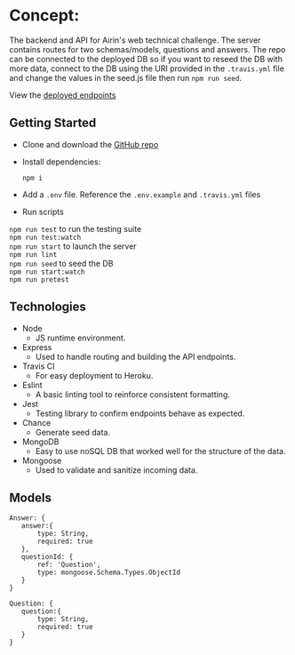 # Concept:

The backend and API for Airin's web technical challenge. The server contains routes for two schemas/models, questions and answers. The repo can be connected to the deployed DB so if you want to reseed the DB with more data, connect to the DB using the URI provided in the `.travis.yml` file  and change the values in the seed.js file then run `npm run seed`.  

View the [deployed endpoints](https://secure-temple-27525.herokuapp.com/questions)

## Getting Started

 - Clone and download the [GitHub repo](https://github.com/Zilula/airinTechChallenge-server)
 - Install dependencies:
	
    `npm i`
- Add a `.env` file. Reference the `.env.example` and `.travis.yml` files
    
 - Run scripts
 
 `npm run test` to run the testing suite\
 `npm run test:watch`\
 `npm run start` to launch the server\
 `npm run lint`\
 `npm run seed` to seed the DB\
 `npm run start:watch`\
 `npm run pretest`
 
## Technologies
 - Node
	 - JS runtime environment.
 - Express
	 - Used to handle routing and building the API endpoints.
 - Travis CI
    -   For easy deployment to Heroku.
 - Eslint
    -  A basic linting tool to reinforce consistent formatting.
- Jest
	- Testing library to confirm endpoints behave as expected.
- Chance
	- Generate seed data.
- MongoDB
	- Easy to use noSQL DB that worked well for the structure of the data.
- Mongoose
	- Used to validate and sanitize incoming data.
	

## Models

    Answer: {
	   answer:{
		   type: String,
		   required: true
	   },
	   questionId: {
		   ref: 'Question',
		   type: mongoose.Schema.Types.ObjectId
	   }
    } 

    Question: {
	   question:{
		   type: String,
		   required: true
	   }
    } 
    


